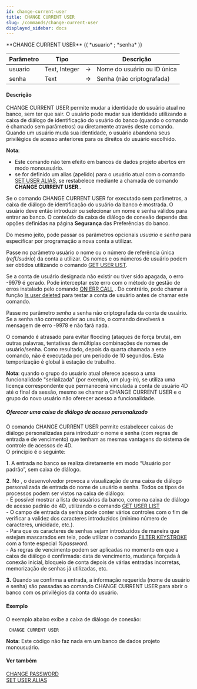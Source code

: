 ```yaml
---
id: change-current-user
title: CHANGE CURRENT USER
slug: /commands/change-current-user
displayed_sidebar: docs
---
```


<!--REF #_command_.CHANGE CURRENT USER.Syntax-->**CHANGE CURRENT USER** {( *usuario* ; *senha* )}<!-- END REF-->
<!--REF #_command_.CHANGE CURRENT USER.Params-->
| Parâmetro | Tipo |  | Descrição |
| --- | --- | --- | --- |
| usuario | Text, Integer | &rarr; | Nome do usuário ou ID única |
| senha | Text | &rarr; | Senha (não criptografada) |

<!-- END REF-->

#### Descrição 

<!--REF #_command_.CHANGE CURRENT USER.Summary-->CHANGE CURRENT USER permite mudar a identidade do usuário atual no banco, sem ter que sair.<!-- END REF--> O usuário pode mudar sua identidade utilizando a caixa de diálogo de identificação do usuário do banco (quando o comando é chamado sem parâmetros) ou diretamente através deste comando. Quando um usuário muda sua identidade, o usuário abandona seus privilégios de acesso anteriores para os direitos do usuário escolhido.

**Nota**:

* Este comando não tem efeito em bancos de dados projeto abertos em modo monousuário.
* se for definido um alias (apelido) para o usuário atual com o comando [SET USER ALIAS](set-user-alias.md), se restabelece mediante a chamada de comando **CHANGE CURRENT USER**..

Se o comando CHANGE CURRENT USER for executado sem parâmetros, a caixa de diálogo de identificação do usuário da banco é mostrada. O usuário deve então introduzir ou selecionar um nome e senha válidos para entrar ao banco. O conteúdo da caixa de diálogo de conexão depende das opções definidas na página **Segurança** das Preferências do banco.  
  
  
Do mesmo jeito, pode passar os parâmetros opcionais *usuario* e *senha* para especificar por programação a nova conta a utilizar.   
  
Passe no parâmetro usuário o nome ou o número de referência única (*refUsuário*) da conta a utilizar. Os nomes e os números de usuário podem ser obtidos utilizando o comando [GET USER LIST](get-user-list.md).  
  
Se a conta de usuário designada não existir ou tiver sido apagada, o erro -9979 é gerado. Pode interceptar este erro com o método de gestão de erros instalado pelo comando [ON ERR CALL](on-err-call.md) . Do contrário, pode chamar a função [Is user deleted](is-user-deleted.md) para testar a conta de usuário antes de chamar este comando.  
  
Passe no parâmetro *senha* a senha não criptografada da conta de usuário. Se a senha não corresponder ao usuário, o comando devolverá a mensagem de erro -9978 e não fará nada.

O comando é atrasado para evitar flooding (ataques de força bruta), em outras palavras, tentativas de múltiplas combinações de nomes de usuário/senha. Como resultado, depois da quarta chamada a este comando, não é executada por um período de 10 segundos. Esta temporização é global à estação de trabalho.

**Nota**: quando o grupo do usuário atual oferece acesso a uma funcionalidade "serializada" (por exemplo, um plug-in), se utiliza uma licença correspondente que permanecerá vinculada a conta de usuário 4D até o final da sessão, mesmo se chamar a CHANGE CURRENT USER e o grupo do novo usuário não oferecer acesso a funcionalidade.

##### Oferecer uma caixa de diálogo de acesso personalizado 

O comando CHANGE CURRENT USER permite estabelecer caixas de diálogo personalizadas para introduzir o nome e senha (com regras de entrada e de vencimento) que tenham as mesmas vantagens do sistema de controle de acessos de 4D.  
O principio é o seguinte:  
  
**1**. A entrada no banco se realiza diretamente em modo “Usuário por padrão”, sem caixa de diálogo.  
  
**2**. No , o desenvolvedor provoca a visualização de uma caixa de diálogo personalizada de entrada do nome de usuário e senha. Todos os tipos de processos podem ser vistos na caixa de diálogo:  
\- É possível mostrar a lista de usuários da banco, como na caixa de diálogo de acesso padrão de 4D, utilizando o comando [GET USER LIST](get-user-list.md)  
\- O campo de entrada da senha pode conter vários controles com o fim de verificar a validez dos caracteres introduzidos (mínimo número de caracteres, unicidade, etc.).  
\- Para que os caracteres de senhas sejam introduzidos de maneira que estejam mascarados em tela, pode utilizar o comando [FILTER KEYSTROKE](filter-keystroke.md) com a fonte especial *%password*.  
\- As regras de vencimento podem ser aplicadas no momento em que a caixa de diálogo é confirmada: data de vencimento, mudança forçada à conexão inicial, bloqueio de conta depois de várias entradas incorretas, memorização de senhas já utilizadas, etc.  

**3.** Quando se confirma a entrada, a informação requerida (nome de usuário e senha) são passadas ao comando CHANGE CURRENT USER para abrir o banco com os privilégios da conta do usuário.

#### Exemplo 

O exemplo abaixo exibe a caixa de diálogo de conexão:

```4d
 CHANGE CURRENT USER
```

**Nota:** Este código não faz nada em um banco de dados projeto monousuário. 

#### Ver também 

[CHANGE PASSWORD](change-password.md)  
[SET USER ALIAS](set-user-alias.md)  